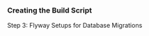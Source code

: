 ### Creating the Build Script
<section data-transition="fade-in slide-out">
    <p class="fragment current-visible">Step 3: Flyway Setups for Database Migrations</p>
</section>
